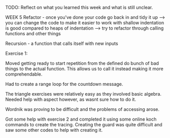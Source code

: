 TODO: Reflect on what you learned this week and what is still unclear.

WEEK 5
Refactor - once you've done your code go back in and tidy it up --> you can change the code to make it easier to work with 
    shallow indentation is good compared to heaps of indentation --> try to refactor through calling functions and other things

Recursion - a function that calls itself with new inputs

Exercise 1:

Moved getting ready to start repetition from the defined do bunch of bad things to the actual function. This allows us to call it instead making it more comprehendable. 

Had to create a range loop for the countdown message.

The triangle exercises were relatively easy as they involved basic algebra.
Needed help with aspect however, as wasnt sure how to do it. 

Wordnik was proving to be difficult and the problems of accessing arose. 

Got some help with exercise 2 and completed it using some online koch commands to create the tracing. 
Creating the guard was quite difficult and saw some other codes to help with creating it. 
